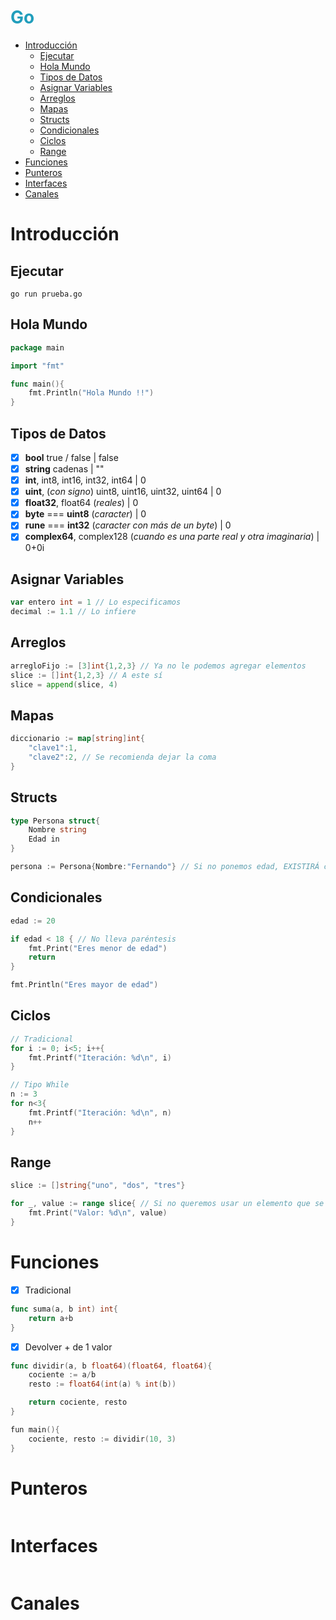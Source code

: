 <h1 style="color:#219ebc">Go</h1>

- [Introducción](#introducción)
  - [Ejecutar](#ejecutar)
  - [Hola Mundo](#hola-mundo)
  - [Tipos de Datos](#tipos-de-datos)
  - [Asignar Variables](#asignar-variables)
  - [Arreglos](#arreglos)
  - [Mapas](#mapas)
  - [Structs](#structs)
  - [Condicionales](#condicionales)
  - [Ciclos](#ciclos)
  - [Range](#range)
- [Funciones](#funciones)
- [Punteros](#punteros)
- [Interfaces](#interfaces)
- [Canales](#canales)

# Introducción

## Ejecutar

```go run prueba.go```

## Hola Mundo

```go
package main

import "fmt"

func main(){
    fmt.Println("Hola Mundo !!")
}
```

## Tipos de Datos

- [x] __bool__ true / false | false
- [x] __string__ cadenas | ""
- [x] __int__, int8, int16, int32, int64 | 0
- [x] __uint__, (_con signo_) uint8, uint16, uint32, uint64 | 0
- [x] __float32__, float64 (_reales_) | 0
- [x] __byte__ === __uint8__ (_caracter_) | 0
- [x] __rune__ === __int32__ (_caracter con más de un byte_) | 0
- [x] __complex64__, complex128 (_cuando es una parte real y otra imaginaria_) | 0+0i

## Asignar Variables

```go
var entero int = 1 // Lo especificamos
decimal := 1.1 // Lo infiere
```

## Arreglos

```go
arregloFijo := [3]int{1,2,3} // Ya no le podemos agregar elementos
slice := []int{1,2,3} // A este sí
slice = append(slice, 4)
```

## Mapas

```go
diccionario := map[string]int{
    "clave1":1,
    "clave2":2, // Se recomienda dejar la coma
}
```

## Structs

```go
type Persona struct{
    Nombre string
    Edad in
}

persona := Persona{Nombre:"Fernando"} // Si no ponemos edad, EXISTIRÁ con valor default 0
```

## Condicionales

```go
edad := 20

if edad < 18 { // No lleva paréntesis
    fmt.Print("Eres menor de edad")
    return
}

fmt.Println("Eres mayor de edad")
```

## Ciclos

```go
// Tradicional
for i := 0; i<5; i++{
    fmt.Printf("Iteración: %d\n", i)
}

// Tipo While
n := 3
for n<3{
    fmt.Printf("Iteración: %d\n", n)
    n++
}
```

## Range

```go
slice := []string{"uno", "dos", "tres"}

for _, value := range slice{ // Si no queremos usar un elemento que se debe implementar, usamos _
    fmt.Print("Valor: %d\n", value)
}
```

# Funciones

- [x] Tradicional

```go
func suma(a, b int) int{
    return a+b
}
```

- [x] Devolver + de 1 valor

```go
func dividir(a, b float64)(float64, float64){
    cociente := a/b
    resto := float64(int(a) % int(b))

    return cociente, resto
}

fun main(){
    cociente, resto := dividir(10, 3)
}
```


# Punteros

```
```

# Interfaces

```
```


# Canales 

```
```

















